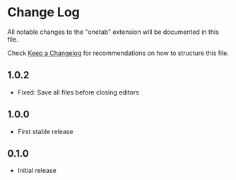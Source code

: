 # Change Log
All notable changes to the "onetab" extension will be documented in this file.

Check [Keep a Changelog](http://keepachangelog.com/) for recommendations on how to structure this file.

## 1.0.2
- Fixed: Save all files before closing editors

## 1.0.0
- First stable release

## 0.1.0
- Initial release